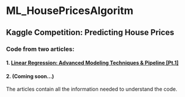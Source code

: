 # ML_HousePricesAlgoritm
## Kaggle Competition: Predicting House Prices
### Code from two articles: 
#### 1.  [Linear Regression: Advanced Modeling Techniques & Pipeline [Pt.1]]()

#### 2.  (Coming soon...)


The articles contain all the information needed to understand the code.
